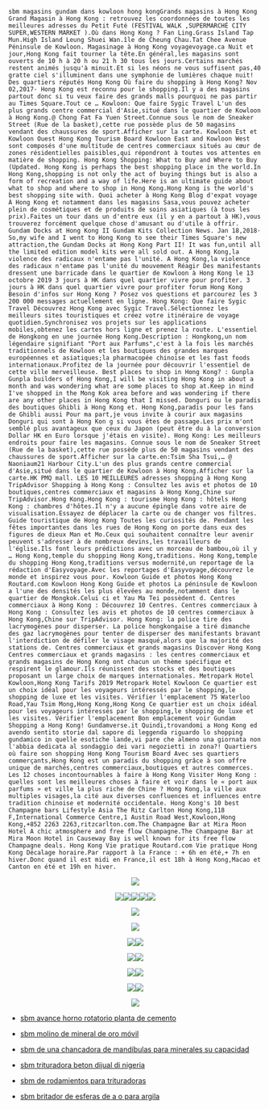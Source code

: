 
```
sbm magasins gundam dans kowloon hong kongGrands magasins à Hong Kong Grand Magasin à Hong Kong : retrouvez les coordonnées de toutes les meilleures adresses du Petit Futé (FESTIVAL WALK ,SUPERMARCHÉ CITY SUPER,WESTERN MARKET ).Où dans Hong Kong ? Fan Ling.Grass Island Tap Mun.High Island Leung Shuei Wan.île de Cheung Chau.Tat Chee Avenue Péninsule de Kowloon. Magasinage à Hong Kong voyagevoyage.ca Nuit et jour,Hong Kong fait tourner la tête.En général,les magasins sont ouverts de 10 h à 20 h ou 21 h 30 tous les jours.Certains marchés restent animés jusqu'à minuit.Et si les néons ne vous suffisent pas,40 gratte ciel s'illuminent dans une symphonie de lumières chaque nuit! Des quartiers réputés Hong Kong Où faire du shopping à Hong Kong? Nov 02,2017· Hong Kong est reconnu pour le shopping.Il y a des magasins partout donc si tu veux faire des grands malls pourquoi ne pas partir au Times Square.Tout ce … Kowloon: Que faire Sygic Travel L'un des plus grands centre commercial d'Asie,situé dans le quartier de Kowloon à Hong Kong.@ Chong Fat Fa Yuen Street.Connue sous le nom de Sneaker Street (Rue de la basket),cette rue possède plus de 50 magasins vendant des chaussures de sport.Afficher sur la carte. Kowloon Est et Kowloon Ouest Hong Kong Tourism Board Kowloon East and Kowloon West sont composés d'une multitude de centres commerciaux situés au cœur de zones résidentielles paisibles,qui répondront à toutes vos attentes en matière de shopping. Hong Kong Shopping: What to Buy and Where to Buy (Updated. Hong Kong is perhaps the best shopping place in the world.In Hong Kong,shopping is not only the act of buying things but is also a form of recreation and a way of life.Here is an ultimate guide about what to shop and where to shop in Hong Kong.Hong Kong is the world's best shopping site with. Quoi acheter à Hong Kong Blog d'expat voyage À Hong Kong et notamment dans les magasins Sasa,vous pouvez acheter plein de cosmétiques et de produits de soins asiatiques (à tous les prix).Faites un tour dans un d'entre eux (il y en a partout à HK),vous trouverez forcément quelque chose d'amusant ou d'utile à offrir. Gundam Docks at Hong Kong II Gundam Kits Collection News. Jan 18,2018· So,my wife and I went to Hong Kong to see their Times Square's new attraction,the Gundam Docks at Hong Kong Part II! It was fun,until all the limited edition model kits were all sold out. A Hong Kong,la violence des radicaux n'entame pas l'unité. A Hong Kong,la violence des radicaux n'entame pas l'unité du mouvement Réagir Des manifestants dressent une barricade dans le quartier de Kowloon à Hong Kong le 13 octobre 2019 3 jours à HK dans quel quartier vivre pour profiter. 3 jours à HK dans quel quartier vivre pour profiter forum Hong Kong Besoin d'infos sur Hong Kong ? Posez vos questions et parcourez les 3 200 000 messages actuellement en ligne. Hong Kong: Que faire Sygic Travel Découvrez Hong Kong avec Sygic Travel.Sélectionnez les meilleurs sites touristiques et créez votre itinéraire de voyage quotidien.Synchronisez vos projets sur les applications mobiles,obtenez les cartes hors ligne et prenez la route. L'essentiel de Hongkong en une journée Hong Kong.Description : Hongkong,un nom légendaire signifiant "Port aux Parfums",c'est à la fois les marchés traditionnels de Kowloon et les boutiques des grandes marques européennes et asiatiques;la pharmacopée chinoise et les fast foods internationaux.Profitez de la journée pour découvrir l'essentiel de cette ville merveilleuse. Best places to shop in Hong Kong? : Gunpla Gunpla builders of Hong Kong,I will be visiting Hong Kong in about a month and was wondering what are some places to shop at.Keep in mind I've shopped in the Mong Kok area before and was wondering if there are any other places in Hong Kong that I missed. Donguri ou le paradis des boutiques Ghibli à Hong Kong et. Hong Kong,paradis pour les fans de Ghibli aussi Pour ma part,je vous invite à courir aux magasins Donguri qui sont à Hong Kon g si vous êtes de passage.Les prix m'ont semblé plus avantageux que ceux du Japon (peut être du à la conversion Dollar HK en Euro lorsque j'étais en visite). Hong Kong: Les meilleurs endroits pour faire les magasins. Connue sous le nom de Sneaker Street (Rue de la basket),cette rue possède plus de 50 magasins vendant des chaussures de sport.Afficher sur la carte.en:Tsim Sha Tsui,… @ Naoniaum21 Harbour City.L'un des plus grands centre commercial d'Asie,situé dans le quartier de Kowloon à Hong Kong.Afficher sur la carte.HK PMQ mall. LES 10 MEILLEURES adresses shopping à Hong Kong TripAdvisor Shopping à Hong Kong : Consultez les avis et photos de 10 boutiques,centres commerciaux et magasins à Hong Kong,Chine sur TripAdvisor.Hong Kong.Hong Kong : tourisme Hong Kong : hôtels Hong Kong : chambres d'hôtes.Il n'y a aucune épingle dans votre aire de visualisation.Essayez de déplacer la carte ou de changer vos filtres. Guide touristique de Hong Kong Toutes les curiosités de. Pendant les fêtes importantes dans les rues de Hong Kong on porte dans eux des figures de dieux Man et Mo.Ceux qui souhaitent connaître leur avenir peuvent s'adresser à de nombreux devins,les travailleurs de l'église.Ils font leurs prédictions avec un morceau de bambou,où il y … Hong Kong,temple du shopping Hong Kong,traditions. Hong Kong,temple du shopping Hong Kong,traditions versus modernité,un reportage de la rédaction d'Easyvoyage.Avec les reportages d'Easyvoyage,découvrez le monde et inspirez vous pour. Kowloon Guide et photos Hong Kong Routard.com Kowloon Hong Kong Guide et photos La péninsule de Kowloon a l'une des densités les plus élevées au monde,notamment dans le quartier de Mongkok.Celui ci et Yau Ma Tei possèdent d. Centres commerciaux à Hong Kong : Découvrez 10 Centres. Centres commerciaux à Hong Kong : Consultez les avis et photos de 10 centres commerciaux à Hong Kong,Chine sur TripAdvisor. Hong Kong: la police tire des lacrymogènes pour disperser. La police hongkongaise a tiré dimanche des gaz lacrymogènes pour tenter de disperser des manifestants bravant l'interdiction de défiler le visage masqué,alors que la majorité des stations de. Centres commerciaux et grands magasins Discover Hong Kong Centres commerciaux et grands magasins : les centres commerciaux et grands magasins de Hong Kong ont chacun un thème spécifique et respirent le glamour.Ils réunissent des stocks et des boutiques proposant un large choix de marques internationales. Metropark Hotel Kowloon,Hong Kong Tarifs 2019 Metropark Hotel Kowloon Ce quartier est un choix idéal pour les voyageurs intéressés par le shopping,le shopping de luxe et les visites. Vérifier l'emplacement 75 Waterloo Road,Yau Tsim Mong,Hong Kong,Hong Kong Ce quartier est un choix idéal pour les voyageurs intéressés par le shopping,le shopping de luxe et les visites. Vérifier l'emplacement Bon emplacement voir Gundam Shopping a Hong Kong! Gundamverse.it Quindi,trovandomi a Hong Kong ed avendo sentito storie dal sapore di leggenda riguardo lo shopping gundamico in quelle esotiche lande,vi pare che almeno una giornata non l'abbia dedicata al sondaggio dei vari negozietti in zona?! Quartiers où faire son shopping Hong Kong Tourism Board Avec ses quartiers commerçants,Hong Kong est un paradis du shopping grâce à son offre unique de marchés,centres commerciaux,boutiques et autres commerces. Les 12 choses incontournables à faire à Hong Kong Visiter Hong Kong : quelles sont les meilleures choses à faire et voir dans le « port aux parfums » et ville la plus riche de Chine ? Hong Kong,la ville aux multiples visages,la cité aux diverses confluences et influences entre tradition chinoise et modernité occidentale. Hong Kong's 10 best Champagne bars Lifestyle Asia The Ritz Carlton Hong Kong,118 F,International Commerce Centre,1 Austin Road West,Kowloon,Hong Kong,+852 2263 2263,ritzcarlton.com.The Champagne Bar at Mira Moon Hotel A chic atmosphere and free flow Champagne.The Champagne Bar at Mira Moon Hotel in Causeway Bay is well known for its free flow Champagne deals. Hong Kong Vie pratique Routard.com Vie pratique Hong Kong Décalage horaire.Par rapport à la France : + 6h en été,+ 7h en hiver.Donc quand il est midi en France,il est 18h à Hong Kong,Macao et Canton en été et 19h en hiver. 
```

<div align="center">

<a href="https://es-crusher.shibang-china.com/github&k=sbm+magasins+gundam+dans+kowloon+hong+kong"><img src="https://static.shibang-china.com/es/crusher/logo.jpg"></a>

<a href="https://es-crusher.shibang-china.com/github&k=sbm+magasins+gundam+dans+kowloon+hong+kong"><img src="https://static.shibang-china.com/es/crusher/index.jpg"></a><a href="https://es-crusher.shibang-china.com/material.htmlgithub&k=sbm+magasins+gundam+dans+kowloon+hong+kong"><img src="https://static.shibang-china.com/es/crusher/material.jpg"></a><a href="https://es-crusher.shibang-china.com/application.htmlgithub&k=sbm+magasins+gundam+dans+kowloon+hong+kong"><img src="https://static.shibang-china.com/es/crusher/application.jpg"></a><a href="https://es-crusher.shibang-china.com/aboutus.htmlgithub&k=sbm+magasins+gundam+dans+kowloon+hong+kong"><img src="https://static.shibang-china.com/es/crusher/aboutus.jpg"></a><a href="https://es-crusher.shibang-china.com/contact.htmlgithub&k=sbm+magasins+gundam+dans+kowloon+hong+kong"><img src="https://static.shibang-china.com/es/crusher/contact.jpg"></a>

<a href="https://es-crusher.shibang-china.com/github&k=sbm+magasins+gundam+dans+kowloon+hong+kong"><img src="https://static.shibang-china.com/es/crusher/banner.jpg"></a>

<a href="https://swt.shibang-china.com/github&k=sbm+magasins+gundam+dans+kowloon+hong+kong"><img src="https://static.shibang-china.com/es/crusher/text.jpg"></a>

<a href="https://swt.shibang-china.com/github&k=sbm+magasins+gundam+dans+kowloon+hong+kong"><img src="https://static.shibang-china.com/es/crusher/chat.jpg"></a><a href="https://es-crusher.shibang-china.com/contact.htmlgithub&k=sbm+magasins+gundam+dans+kowloon+hong+kong"><img src="https://static.shibang-china.com/es/crusher/message.jpg"></a>

<a href="https://es-crusher.shibang-china.com/products/pe.htmlgithub&k=sbm+magasins+gundam+dans+kowloon+hong+kong"><img src="https://static.shibang-china.com/es/crusher/pe.jpg"></a><a href="https://es-crusher.shibang-china.com/products/pf.htmlgithub&k=sbm+magasins+gundam+dans+kowloon+hong+kong"><img src="https://static.shibang-china.com/es/crusher/pf.jpg"></a>

<a href="https://es-crusher.shibang-china.com/products/hpt.htmlgithub&k=sbm+magasins+gundam+dans+kowloon+hong+kong"><img src="https://static.shibang-china.com/es/crusher/hpt.jpg"></a><a href="https://es-crusher.shibang-china.com/products/vsi.htmlgithub&k=sbm+magasins+gundam+dans+kowloon+hong+kong"><img src="https://static.shibang-china.com/es/crusher/vsi.jpg"></a>

<a href="https://es-crusher.shibang-china.com/products/klv.htmlgithub&k=sbm+magasins+gundam+dans+kowloon+hong+kong"><img src="https://static.shibang-china.com/es/crusher/klv.jpg"></a><a href="https://es-crusher.shibang-china.com/products/portable.htmlgithub&k=sbm+magasins+gundam+dans+kowloon+hong+kong"><img src="https://static.shibang-china.com/es/crusher/portable.jpg"></a>

<a href="https://swt.shibang-china.com/github&k=sbm+magasins+gundam+dans+kowloon+hong+kong"><img src="https://static.shibang-china.com/es/crusher/case.jpg"></a>

</div>


* [sbm avance horno rotatorio planta de cemento](sbm%20avance%20horno%20rotatorio%20planta%20de%20cemento.md)

* [sbm molino de mineral de oro móvil](sbm%20molino%20de%20mineral%20de%20oro%20m%C3%B3vil.md)

* [sbm de una chancadora de mandíbulas para minerales su capacidad](sbm%20de%20una%20chancadora%20de%20mand%C3%ADbulas%20para%20minerales%20su%20capacidad.md)

* [sbm trituradora beton dijual di nigeria](sbm%20trituradora%20beton%20dijual%20di%20nigeria.md)

* [sbm de rodamientos para trituradoras](sbm%20de%20rodamientos%20para%20trituradoras.md)

* [sbm britador de esferas de a o para argila](sbm%20britador%20de%20esferas%20de%20a%20o%20para%20argila.md)